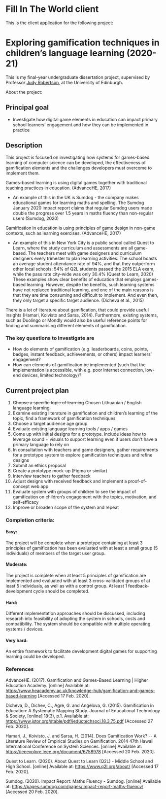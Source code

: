# Fill In The World client

This is the client application for the following project:

# Exploring gamification techniques in children’s language learning (2020-21)

This is my final-year undergraduate dissertation project, supervised by Professor [Judy Robertson](https://www.ed.ac.uk/profile/judy-robertson), at the University of Edinburgh.

About the project:

## Principal goal

- Investigate how digital game elements in education can impact primary school learners’ engagement and how they can be implemented in practice

## Description

This project is focused on investigating how systems for games-based learning of computer science can be developed, the effectiveness of gamification elements and the challenges developers must overcome to implement them.

Games-based learning is using digital games together with traditional teaching practices in education. (AdvanceHE, 2017)

- An example of this in the UK is Sumdog - the company makes educational games for learning maths and spelling. The Sumdog January 2020 impact report claims that regular Sumdog users made double the progress over 1.5 years in maths fluency than non-regular users (Sumdog, 2020)

Gamification in education is using principles of game design in non-game contexts, such as learning exercises. (AdvanceHE, 2017)

- An example of this in New York City is a public school called Quest to Learn, where the study curriculum and assessments are all game-based. The teachers meet with game designers and curriculum designers every trimester to plan learning activities. The school boasts an average student attendance rate of 94%, and that they outperform other local schools: 54% of Q2L students passed the 2015 ELA exam, while the pass rate city-wide was only 30.4% (Quest to Learn, 2020)
  These examples show clear benefits of education that employs games-based learning. However, despite the benefits, such learning systems have not replaced traditional learning, and one of the main reasons is that they are time consuming and difficult to implement. And even then, they only target a specific target audience. (Dicheva et al., 2015)

There is a lot of literature about gamification, that could provide useful insights (Hamari, Koivisto and Sarsa, 2014). Furthermore, existing systems, such as Duolingo or Mondly would also be useful reference points for finding and summarising different elements of gamification.

### The key questions to investigate are

- How do elements of gamification (e.g. leaderboards, coins, points, badges, instant feedback, achievements, or others) impact learners’ engagement?
- How can elements of gamification be implemented (such that the implementation is accessible, with e.g. poor internet connection, low-end devices, limited technology)?

## Current project plan

1. ~~Choose a specific topic of learning~~ Chosen Lithuanian / English language learning
2. Examine existing literature in gamification and children’s learning of the topic, find a framework of gamification techniques
3. Choose a target audience age group
4. Evaluate existing language learning tools / apps / games
5. Come up with initial designs for a prototype. Include ideas how to leverage sound + visuals to support learning even if users don't have a primary language to rely on
6. In consultation with teachers and game designers, gather requirements for a prototype system to explore gamification techniques and refine designs
7. Submit an ethics proposal
8. Create a prototype mock-up (Figma or similar)
9. Interview teachers to gather feedback
10. Adjust designs with received feedback and implement a proof-of-concept web app
11. Evaluate system with groups of children to see the impact of gamification on children’s engagement with the topics, motivation, and self-efficacy
12. Improve or broaden scope of the system and repeat

### Completion criteria:

#### Easy:

The project will be complete when a prototype containing at least 3 principles of gamification has been evaluated with at least a small group (5 individuals) of members of the target user group.

#### Moderate:

The project is complete when at least 5 principles of gamification are implemented and evaluated with at least 3 cross-validated groups of at least 5 individuals, as well as with a control group. At least 1 feedback-development cycle should be completed.

#### Hard:

Different implementation approaches should be discussed, including research into feasibility of adopting the system in schools, costs and compatibility. The system should be compatible with multiple operating systems / devices.

#### Very hard:

An entire framework to facilitate development digital games for supporting learning could be developed.

### References

AdvanceHE. (2017). Gamification and Games-Based Learning | Higher Education Academy. [online] Available at: https://www.heacademy.ac.uk/knowledge-hub/gamification-and-games-based-learning [Accessed 17 Feb. 2020].

Dicheva, D., Dichev, C., Agre, G. and Angelova, G. (2015). Gamification in Education: A Systematic Mapping Study. Journal of Educational Technology & Society, [online] 18(3), p.1. Available at: https://www.jstor.org/stable/pdf/jeductechsoci.18.3.75.pdf [Accessed 27 Feb. 2020].

Hamari, J., Koivisto, J. and Sarsa, H. (2014). Does Gamification Work? -- A Literature Review of Empirical Studies on Gamification. 2014 47th Hawaii International Conference on System Sciences. [online] Available at: https://ieeexplore.ieee.org/document/6758978 [Accessed 20 Feb. 2020].

Quest to Learn. (2020). About Quest to Learn (Q2L) - Middle School and High School. [online] Available at: https://www.q2l.org/about/ [Accessed 17 Feb. 2020].

Sumdog. (2020). Impact Report: Maths Fluency - Sumdog. [online] Available at: https://pages.sumdog.com/pages/impact-report-maths-fluency/ [Accessed 20 Feb. 2020].
